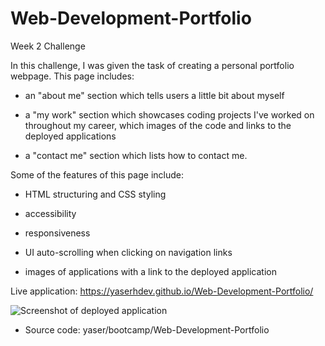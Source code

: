 # Web-Development-Portfolio
Week 2 Challenge

In this challenge, I was given the task of creating a personal portfolio webpage. This page includes:

- an "about me" section which tells users a little bit about myself 

- a "my work" section which showcases coding projects I've worked on throughout my career, which images of the code and links to the deployed applications

- a "contact me" section which lists how to contact me. 


Some of the features of this page include:

 - HTML structuring and CSS styling

 - accessibility

 - responsiveness

 - UI auto-scrolling when clicking on navigation links

 - images of applications with a link to the deployed application

Live application: https://yaserhdev.github.io/Web-Development-Portfolio/

![Screenshot of deployed application](assets/challenge-two-final.png)


* Source code: yaser/bootcamp/Web-Development-Portfolio
